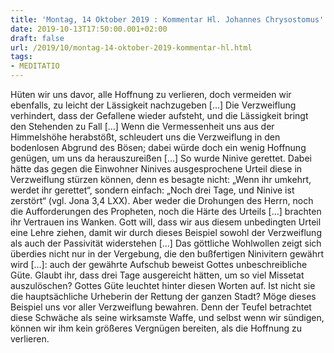 ```yaml
---
title: 'Montag, 14 Oktober 2019 : Kommentar Hl. Johannes Chrysostomus'
date: 2019-10-13T17:50:00.001+02:00
draft: false
url: /2019/10/montag-14-oktober-2019-kommentar-hl.html
tags: 
- MEDITATIO
---
```


Hüten wir uns davor, alle Hoffnung zu verlieren, doch vermeiden wir ebenfalls, zu leicht der Lässigkeit nachzugeben \[…\] Die Verzweiflung verhindert, dass der Gefallene wieder aufsteht, und die Lässigkeit bringt den Stehenden zu Fall \[…\] Wenn die Vermessenheit uns aus der Himmelshöhe herabstößt, schleudert uns die Verzweiflung in den bodenlosen Abgrund des Bösen; dabei würde doch ein wenig Hoffnung genügen, um uns da herauszureißen \[…\] So wurde Ninive gerettet. Dabei hätte das gegen die Einwohner Ninives ausgesprochene Urteil diese in Verzweiflung stürzen können, denn es besagte nicht: „Wenn ihr umkehrt, werdet ihr gerettet“, sondern einfach: „Noch drei Tage, und Ninive ist zerstört“ (vgl. Jona 3,4 LXX). Aber weder die Drohungen des Herrn, noch die Aufforderungen des Propheten, noch die Härte des Urteils \[…\] brachten ihr Vertrauen ins Wanken. Gott will, dass wir aus diesem unbedingten Urteil eine Lehre ziehen, damit wir durch dieses Beispiel sowohl der Verzweiflung als auch der Passivität widerstehen \[…\] Das göttliche Wohlwollen zeigt sich überdies nicht nur in der Vergebung, die den bußfertigen Ninivitern gewährt wird \[…\]: auch der gewährte Aufschub beweist Gottes unbeschreibliche Güte. Glaubt ihr, dass drei Tage ausgereicht hätten, um so viel Missetat auszulöschen? Gottes Güte leuchtet hinter diesen Worten auf. Ist nicht sie die hauptsächliche Urheberin der Rettung der ganzen Stadt? Möge dieses Beispiel uns vor aller Verzweiflung bewahren. Denn der Teufel betrachtet diese Schwäche als seine wirksamste Waffe, und selbst wenn wir sündigen, können wir ihm kein größeres Vergnügen bereiten, als die Hoffnung zu verlieren.